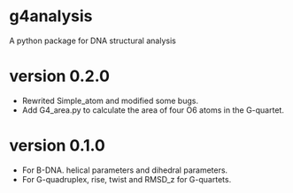 g4analysis
==========

A python package for DNA structural analysis


version 0.2.0
==============
* Rewrited Simple_atom and modified some bugs.
* Add G4_area.py to calculate the area of four O6 atoms in the G-quartet.



version 0.1.0
==============
* For B-DNA. helical parameters and dihedral parameters.
* For G-quadruplex, rise, twist and RMSD_z for G-quartets.
